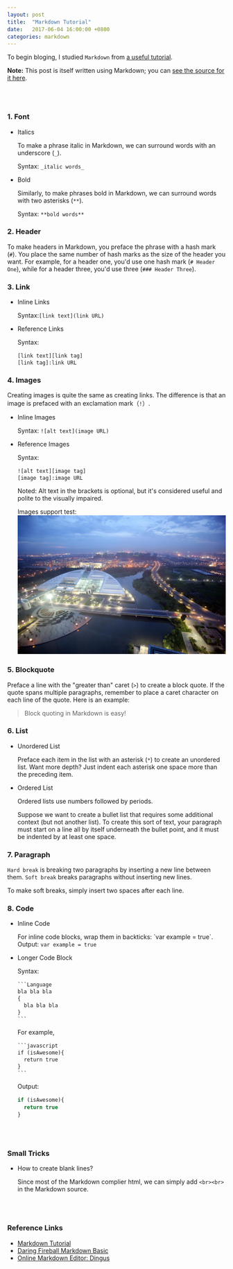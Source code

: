 ```yaml
---
layout: post
title:  "Markdown Tutorial"
date:   2017-06-04 16:00:00 +0800
categories: markdown
---
```

To begin bloging, I studied `Markdown` from [a useful tutorial][markdown tutorial]. 

**Note:** This post is itself written using Markdown; you
can [see the source for it here][src].

[src]:  /text/Markdown-Tutorial.txt
<br><br>


### 1. Font
* Italics

  To make a phrase italic in Markdown, we can surround words with an underscore (`_`).

  Syntax:
  `_italic words_`

* Bold

  Similarly, to make phrases bold in Markdown, we can surround words with two asterisks (`**`).

  Syntax:
  `**bold words**`



### 2. Header
To make headers in Markdown, you preface the phrase with a hash mark (`#`). You place the same number of hash marks as the size of the header you want. For example, for a header one, you'd use one hash mark (`# Header One`), while for a header three, you'd use three (`### Header Three`).



### 3. Link
* Inline Links

  Syntax:`[link text](link URL)`

* Reference Links

  Syntax:
  ```
  [link text][link tag]
  [link tag]:link URL
  ```



### 4. Images
Creating images is quite the same as creating links. The difference is that an image is prefaced with an exclamation mark（`!`）.

* Inline Images 

  Syntax:
  `![alt text](image URL)`

* Reference Images

  Syntax:
  ```
  ![alt text][image tag]
  [image tag]:image URL
  ```
  

  Noted: Alt text in the brackets is optional, but it's considered useful and polite to the visually impaired.

  Images support test:![ZJU][zju]



### 5. Blockquote
Preface a line with the "greater than" caret (`>`) to create a block quote. If the quote spans multiple paragraphs, remember to place a caret character on each line of the quote. Here is an example: 
> Block quoting in Markdown is easy!



### 6. List

* Unordered List

  Preface each item in the list with an asterisk (`*`) to create an unordered list. Want more depth? Just indent each asterisk one space more than the preceding item.

* Ordered List

  Ordered lists use numbers followed by periods. 

  Suppose we want to create a bullet list that requires some additional context (but not another list). To create this sort of text, your paragraph must start on a line all by itself underneath the bullet point, and it must be indented by at least one space. 

### 7. Paragraph

`Hard break` is breaking two paragraphs by inserting a new line between them. `Soft break` breaks paragraphs without inserting new lines. 

To make soft breaks, simply insert two spaces after each line.

### 8. Code

* Inline Code

  For inline code blocks, wrap them in backticks: \`var example = true\`. Output: `var example = true`

* Longer Code Block

  Syntax:

      ```Language
      bla bla bla
      {
  	    bla bla bla
      }
      ```


  For example,
  
      ```javascript
      if (isAwesome){
        return true
      }
      ```
  
  Output:
  ```javascript
  if (isAwesome){
    return true
  }
  ```

<br><br>  
### Small Tricks
* How to create blank lines?

  Since most of the Markdown complier html, we can simply add `<br><br>` in the Markdown source.


<br><br>
### Reference Links
* [Markdown Tutorial][markdown tutorial]
* [Daring Fireball Markdown Basic][markdown basic]
* [Online Markdown Editor: Dingus][markdown editor]



[markdown tutorial]: http://www.markdowntutorial.com
[markdown basic]: https://daringfireball.net/projects/markdown/basics
[markdown editor]: https://daringfireball.net/projects/markdown/dingus
[zju]: /image/2017-06-04-Markdown-Tutorial.markdown/zju.jpg